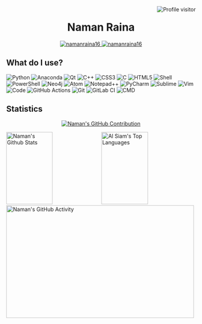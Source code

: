 <a href="https://komarev.com/ghpvc/?username=namanraina16">
  <img align="right" src="https://komarev.com/ghpvc/?username=namanraina16&label=Visitors&color=0e75b6&style=flat" alt="Profile visitor" />
</a>
<!-- Your Project Name -->
<h1 align="center">
  Naman Raina 
  <br>
</h1>

<p align="center">
  <a href="https://namanraina16.wixsite.com/naman-raina-cv" target="blank">
  <img src="https://img.shields.io/badge/Website-DC143C?style=for-the-badge&logo=medium&logoColor=white" alt="namanraina16" />
 </a>
  <a href="https://linkedin.com/in/naman-raina-038977202/" target="_blank">
  <img src="https://img.shields.io/badge/LinkedIn-0077B5?style=for-the-badge&logo=linkedin&logoColor=white" alt="namanraina16"/>
 </a>
</p>



## What do I use?

![Python](https://img.shields.io/badge/Python-14354C?style=for-the-badge&logo=python&logoColor=white)
![Anaconda](https://img.shields.io/badge/Anaconda-%2344A833.svg?style=for-the-badge&logo=anaconda&logoColor=white)
![Qt](https://img.shields.io/badge/Qt-%23217346.svg?style=for-the-badge&logo=Qt&logoColor=white)
![C++](https://img.shields.io/badge/C%2B%2B-00599C?style=for-the-badge&logo=c%2B%2B&logoColor=white)
![CSS3](https://img.shields.io/badge/CSS3-1572B6?style=for-the-badge&logo=css3&logoColor=white)
![C](https://img.shields.io/badge/C-00599C?style=for-the-badge&logo=c&logoColor=white)
![HTML5](https://img.shields.io/badge/HTML5-E34F26?style=for-the-badge&logo=html5&logoColor=white)
![Shell](https://img.shields.io/badge/Shell_Script-121011?style=for-the-badge&logo=gnu-bash&logoColor=white)
![PowerShell](https://img.shields.io/badge/Powershell-2CA5E0?style=for-the-badge&logo=powershell&logoColor=white)
![Neo4j](https://img.shields.io/badge/Neo4j-018bff?style=for-the-badge&logo=neo4j&logoColor=white)
![Atom](https://img.shields.io/badge/Atom-66595C?style=for-the-badge&logo=Atom&logoColor=white)
![Notepad++](https://img.shields.io/badge/Notepad++-90E59A.svg?style=for-the-badge&logo=notepad%2B%2B&logoColor=black)
![PyCharm](https://img.shields.io/badge/PyCharm-000000.svg?&style=for-the-badge&logo=PyCharm&logoColor=white)
![Sublime](https://img.shields.io/badge/sublime_text-%23575757.svg?&style=for-the-badge&logo=sublime-text&logoColor=important)
![Vim](https://img.shields.io/badge/VIM-%2311AB00.svg?&style=for-the-badge&logo=vim&logoColor=white)
![Code](https://img.shields.io/badge/Visual_Studio_Code-0078D4?style=for-the-badge&logo=visual%20studio%20code&logoColor=white)
![GitHub Actions](https://img.shields.io/badge/github%20actions-%232671E5.svg?style=for-the-badge&logo=githubactions&logoColor=white)
![Git](https://img.shields.io/badge/GIT-E44C30?style=for-the-badge&logo=git&logoColor=white)
![GitLab CI](https://img.shields.io/badge/gitlab%20ci-%23181717.svg?style=for-the-badge&logo=gitlab&logoColor=white)
![CMD](https://img.shields.io/badge/windows%20terminal-4D4D4D?style=for-the-badge&logo=windows%20terminal&logoColor=white)

## Statistics

<p align="center">
  <a href="https://github.com/namanraina16">
    <img src="https://github-profile-summary-cards.vercel.app/api/cards/profile-details?username=namanraina16&theme=radical" alt="Naman's GitHub Contribution"/>
  </a>
</p>

<a> 
    <a href="https://github.com/namanraina16"><img alt="Naman's Github Stats" src="https://denvercoder1-github-readme-stats.vercel.app/api?username=namanraina16&show_icons=true&count_private=true&theme=react&border_color=7F3FBF&bg_color=0D1117&title_color=F85D7F&icon_color=F8D866" height="192px" width="49.5%"/></a>
  <a href="https://github.com/namanraina16"><img alt="Al Siam's Top Languages" src="https://denvercoder1-github-readme-stats.vercel.app/api/top-langs/?username=namanraina16&langs_count=8&layout=compact&theme=react&border_color=7F3FBF&bg_color=0D1117&title_color=F85D7F&icon_color=F8D866" height="192px" width="49.5%"/></a>
</br>
</a>
  <a href="https://github.com/namanraina16"><img alt="Naman's GitHub Activity" src="https://github-readme-activity-graph.vercel.app/graph?username=namanraina16&custom_title=Naman%20Raina's%20GitHub%20Activity%20Graph&bg_color=0D1117&color=7F3FBF&line=7F3FBF&point=7F3FBF&area_color=FFFFFF&title_color=FFFFFF&area=true" height="300px" width="99.5%"/></a>
